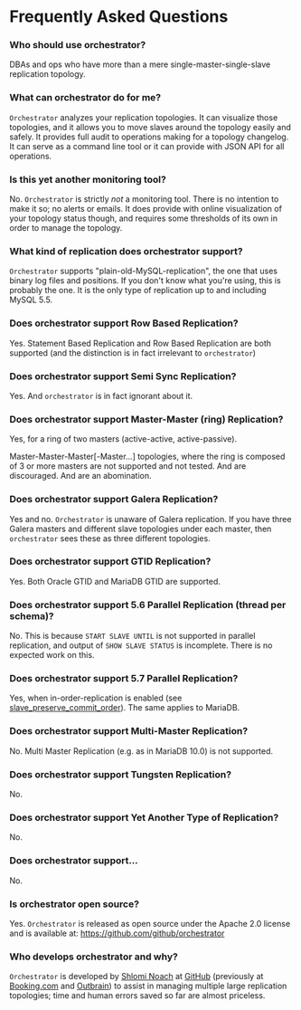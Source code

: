 # Frequently Asked Questions

### Who should use orchestrator?

DBAs and ops who have more than a mere single-master-single-slave replication topology.

### What can orchestrator do for me?

`Orchestrator` analyzes your replication topologies. It can visualize those topologies, and it allows you to
move slaves around the topology easily and safely. It provides full audit to operations making for a
topology changelog. It can serve as a command line tool or it can provide with JSON API for all operations.

### Is this yet another monitoring tool?

No. `Orchestrator` is strictly _not_ a monitoring tool. There is no intention to make it so; no alerts or emails. It does provide with online visualization of your topology status though, and requires some thresholds of its own in order to manage the topology.

### What kind of replication does orchestrator support?

`Orchestrator` supports "plain-old-MySQL-replication", the one that uses binary log files and positions.
If you don't know what you're using, this is probably the one. It is the only type of replication up to and including MySQL 5.5.

### Does orchestrator support Row Based Replication?

Yes. Statement Based Replication and Row Based Replication are both supported (and the distinction
is in fact irrelevant to `orchestrator`)

### Does orchestrator support Semi Sync Replication?

Yes. And `orchestrator` is in fact ignorant about it.

### Does orchestrator support Master-Master (ring) Replication?

Yes, for a ring of two masters (active-active, active-passive).

Master-Master-Master[-Master...] topologies, where the ring is composed of 3 or more masters are not supported and not tested.
And are discouraged. And are an abomination.

### Does orchestrator support Galera Replication?

Yes and no. `Orchestrator` is unaware of Galera replication. If you have three Galera masters and different slave topologies under each master,
then `orchestrator` sees these as three different topologies.

### Does orchestrator support GTID Replication?

Yes. Both Oracle GTID and MariaDB GTID are supported.

### Does orchestrator support 5.6 Parallel Replication (thread per schema)?

No. This is because `START SLAVE UNTIL` is not supported in parallel replication, and output of `SHOW SLAVE STATUS` is incomplete.
There is no expected work on this.

### Does orchestrator support 5.7 Parallel Replication?

Yes, when in-order-replication is enabled (see [slave_preserve_commit_order](http://dev.mysql.com/doc/refman/5.7/en/replication-options-slave.html#sysvar_slave_preserve_commit_order)). The same applies to MariaDB.

### Does orchestrator support Multi-Master Replication?

No. Multi Master Replication (e.g. as in MariaDB 10.0) is not supported.

### Does orchestrator support Tungsten Replication?

No.

### Does orchestrator support Yet Another Type of Replication?

No.

### Does orchestrator support...

No.

### Is orchestrator open source?

Yes. `Orchestrator` is released as open source under the Apache 2.0 license and is available at: https://github.com/github/orchestrator

### Who develops orchestrator and why?

`Orchestrator` is developed by [Shlomi Noach](https://github.com/shlomi-noach) at [GitHub](http://github.com) (previously at [Booking.com](http://booking.com) and [Outbrain](http://outbrain.com)) to assist in managing multiple large replication topologies; time and human errors saved so far are almost priceless.
